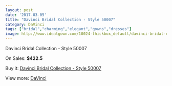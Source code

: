 ```yaml
---
layout: post
date: '2017-03-05'
title: "Davinci Bridal Collection - Style 50007"
category: DaVinci
tags: ["bridal","charming","elegant","gowns","dresses"]
image: http://www.idealgown.com/10024-thickbox_default/davinci-bridal-collection-style-50007.jpg
---
```

Davinci Bridal Collection - Style 50007

On Sales: **$422.5**
<a href="https://www.idealgown.com/en/davinci/4134-davinci-bridal-collection-style-50007.html"><amp-img layout="responsive" width="600" height="600" src="//www.idealgown.com/10024-thickbox_default/davinci-bridal-collection-style-50007.jpg" alt="Davinci Bridal Collection - Style 50007 0" /></a>
<a href="https://www.idealgown.com/en/davinci/4134-davinci-bridal-collection-style-50007.html"><amp-img layout="responsive" width="600" height="600" src="//www.idealgown.com/10026-thickbox_default/davinci-bridal-collection-style-50007.jpg" alt="Davinci Bridal Collection - Style 50007 1" /></a>
<a href="https://www.idealgown.com/en/davinci/4134-davinci-bridal-collection-style-50007.html"><amp-img layout="responsive" width="600" height="600" src="//www.idealgown.com/10025-thickbox_default/davinci-bridal-collection-style-50007.jpg" alt="Davinci Bridal Collection - Style 50007 2" /></a>

Buy it: [Davinci Bridal Collection - Style 50007](https://www.idealgown.com/en/davinci/4134-davinci-bridal-collection-style-50007.html "Davinci Bridal Collection - Style 50007")

View more: [DaVinci](https://www.idealgown.com/en/48-davinci "DaVinci")